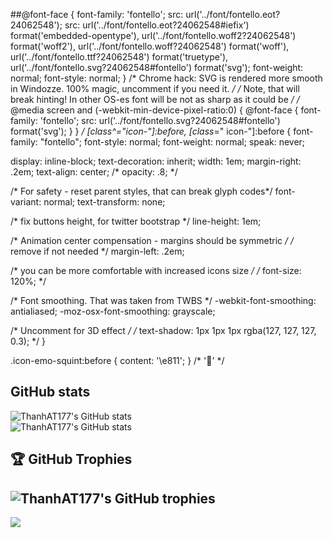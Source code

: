 ##@font-face {
  font-family: 'fontello';
  src: url('../font/fontello.eot?24062548');
  src: url('../font/fontello.eot?24062548#iefix') format('embedded-opentype'),
       url('../font/fontello.woff2?24062548') format('woff2'),
       url('../font/fontello.woff?24062548') format('woff'),
       url('../font/fontello.ttf?24062548') format('truetype'),
       url('../font/fontello.svg?24062548#fontello') format('svg');
  font-weight: normal;
  font-style: normal;
}
/* Chrome hack: SVG is rendered more smooth in Windozze. 100% magic, uncomment if you need it. */
/* Note, that will break hinting! In other OS-es font will be not as sharp as it could be */
/*
@media screen and (-webkit-min-device-pixel-ratio:0) {
  @font-face {
    font-family: 'fontello';
    src: url('../font/fontello.svg?24062548#fontello') format('svg');
  }
}
*/
[class^="icon-"]:before, [class*=" icon-"]:before {
  font-family: "fontello";
  font-style: normal;
  font-weight: normal;
  speak: never;

  display: inline-block;
  text-decoration: inherit;
  width: 1em;
  margin-right: .2em;
  text-align: center;
  /* opacity: .8; */

  /* For safety - reset parent styles, that can break glyph codes*/
  font-variant: normal;
  text-transform: none;

  /* fix buttons height, for twitter bootstrap */
  line-height: 1em;

  /* Animation center compensation - margins should be symmetric */
  /* remove if not needed */
  margin-left: .2em;

  /* you can be more comfortable with increased icons size */
  /* font-size: 120%; */

  /* Font smoothing. That was taken from TWBS */
  -webkit-font-smoothing: antialiased;
  -moz-osx-font-smoothing: grayscale;

  /* Uncomment for 3D effect */
  /* text-shadow: 1px 1px 1px rgba(127, 127, 127, 0.3); */
}

.icon-emo-squint:before { content: '\e811'; } /* '' */

## GitHub stats
![ThanhAT177's GitHub stats](https://github-readme-stats.vercel.app/api?username=ThanhAT177&theme=blue-green&show_icons=true&hide=contribs,prs&ring_color=#00FFFF)<br/>
![ThanhAT177's GitHub stats](https://github-readme-streak-stats.herokuapp.com/?user=ThanhAT177&theme=dark&hide_border=true)<br/>
## 🏆 GitHub Trophies
![ThanhAT177's GitHub trophies](https://github-profile-trophy.vercel.app/?username=ThanhAT177&theme=darkhub&no-frame=false&no-bg=true&margin-w=4)
---
[![](https://visitcount.itsvg.in/api?id=ThanhAT177&icon=9&color=0)](https://visitcount.itsvg.in)

<!-- Proudly created with GPRM ( https://gprm.itsvg.in ) -->
